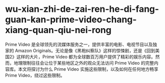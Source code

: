 # wu-xian-zhi-de-zai-ren-he-di-fang-guan-kan-prime-video-chang-xiang-quan-qiu-nei-rong
Prime Video 是全球领先的流媒体服务之一，提供丰富的电影、电视节目以及独家的 Amazon Originals。无论是像《黑袍纠察队》这样的惊悚剧，还是《回到美国2》这样的大片，Prime Video 都为全球数百万用户提供了精彩的娱乐内容。然而，地理限制往往会让位于某些地区之外的观众无法访问 Prime Video 的完整内容库。本文将探讨为什么 Prime Video 实施这些限制，以及如何在任何地方畅享 Prime Video，绕过这些限制。

